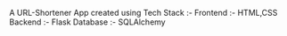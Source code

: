 A URL-Shortener App created using Tech Stack :-
Frontend :- HTML,CSS
Backend :- Flask
Database :- SQLAlchemy

